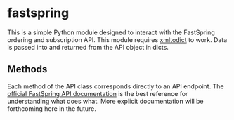 # fastspring

This is a simple Python module designed to interact with the FastSpring ordering
and subscription API. This module requires [xmltodict][1] to work. Data is
passed into and returned from the API object in dicts.

## Methods

Each method of the API class corresponds directly to an API endpoint. The
[official FastSpring API documentation][2] is the best reference for
understanding what does what. More explicit documentation will be forthcoming
here in the future.

[1]: https://github.com/martinblech/xmltodict/
[2]: https://github.com/fastspring/fastspring-api/